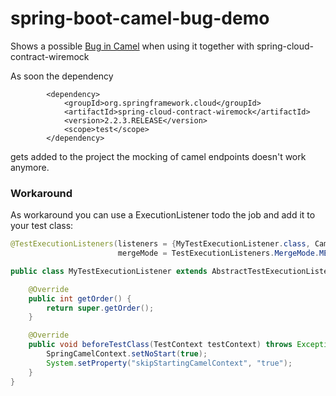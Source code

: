 # spring-boot-camel-bug-demo
Shows a possible [Bug in Camel](https://issues.apache.org/jira/browse/CAMEL-15486) when using it together with spring-cloud-contract-wiremock

As soon the dependency 

```
        <dependency>
            <groupId>org.springframework.cloud</groupId>
            <artifactId>spring-cloud-contract-wiremock</artifactId>
            <version>2.2.3.RELEASE</version>
            <scope>test</scope>
        </dependency>
```

gets added to the project the mocking of camel endpoints doesn't work anymore.

### Workaround
As workaround you can use a ExecutionListener todo the job and add it to your test class:

```java
@TestExecutionListeners(listeners = {MyTestExecutionListener.class, CamelSpringBootExecutionListener.class }, 
                        mergeMode = TestExecutionListeners.MergeMode.MERGE_WITH_DEFAULTS)
```

```java
public class MyTestExecutionListener extends AbstractTestExecutionListener {

    @Override
    public int getOrder() {
        return super.getOrder();
    }

    @Override
    public void beforeTestClass(TestContext testContext) throws Exception {
        SpringCamelContext.setNoStart(true);
        System.setProperty("skipStartingCamelContext", "true");
    }
}
```

